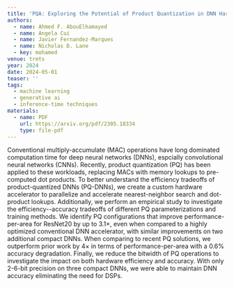 ```yaml
---
title: 'PQA: Exploring the Potential of Product Quantization in DNN Hardware Acceleration'
authors:
  - name: Ahmed F. AbouElhamayed
  - name: Angela Cui
  - name: Javier Fernandez-Marques
  - name: Nicholas D. Lane
  - key: mohamed
venue: trets
year: 2024
date: 2024-05-01
teaser: ''
tags:
  - machine learning
  - generative ai
  - inference-time techniques
materials:
  - name: PDF
    url: https://arxiv.org/pdf/2305.18334
    type: file-pdf
---
```

Conventional multiply-accumulate (MAC) operations have long dominated computation time for deep neural networks (DNNs), espcially convolutional neural networks (CNNs). Recently, product quantization (PQ) has been applied to these workloads, replacing MACs with memory lookups to pre-computed dot products. To better understand the efficiency tradeoffs of product-quantized DNNs (PQ-DNNs), we create a custom hardware accelerator to parallelize and accelerate nearest-neighbor search and dot-product lookups. Additionally, we perform an empirical study to investigate the efficiency--accuracy tradeoffs of different PQ parameterizations and training methods. We identify PQ configurations that improve performance-per-area for ResNet20 by up to 3.1$\times$, even when compared to a highly optimized conventional DNN accelerator, with similar improvements on two additional compact DNNs. When comparing to recent PQ solutions, we outperform prior work by $4\times$ in terms of performance-per-area with a 0.6% accuracy degradation. Finally, we reduce the bitwidth of PQ operations to investigate the impact on both hardware efficiency and accuracy. With only 2-6-bit precision on three compact DNNs, we were able to maintain DNN accuracy eliminating the need for DSPs.
